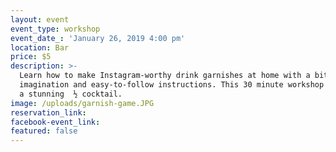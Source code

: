 ```yaml
---
layout: event
event_type: workshop
event_date_: 'January 26, 2019 4:00 pm'
location: Bar
price: $5
description: >-
  Learn how to make Instagram-worthy drink garnishes at home with a bit of
  imagination and easy-to-follow instructions. This 30 minute workshop includes
  a stunning  ½ cocktail.
image: /uploads/garnish-game.JPG
reservation_link:
facebook-event_link:
featured: false
---
```


